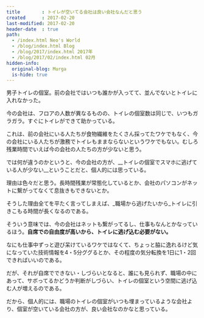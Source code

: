 ```yaml
---
title        : トイレが空いてる会社は良い会社なんだと思う
created      : 2017-02-20
last-modified: 2017-02-20
header-date  : true
path:
  - /index.html Neo's World
  - /blog/index.html Blog
  - /blog/2017/index.html 2017年
  - /blog/2017/02/index.html 02月
hidden-info:
  original-blog: Murga
  is-hide: true
---
```


男子トイレの個室。前の会社ではいつも誰かが入ってて、並んでないとトイレに入れなかった。

今の会社は、フロアの人数が異なるものの、トイレの個室数は同じで、いつもガラガラ。すぐにトイレができて助かっている。

これは、前の会社にいる人たちが食物繊維をたくさん採ってたワケでもなく、今の会社にいる人たちが激務でトイレもままならないというワケでもない。むしろ残業時間でいえば今の会社の人たちの方が少ないと思う。

では何が違うのかというと、今の会社の方が、__トイレの個室でスマホに逃げている人が少ない__ということだと、個人的には思っている。

理由は色々だと思う。長時間残業が常態化しているとか、会社のパソコンがネットに繋がってなくて息抜きもできないとか。

そうした理由全てを平たく言ってしまえば、_職場から逃げたいから_トイレに引きこもる時間が長くなるのである。

そういう意味では、今の会社はネットも繋がってるし、仕事もなんとかなっているほう。__自席での自由度が高いから、トイレに逃げ込む必要がない。__

なにも仕事中ずっと遊び呆けているワケではなくて、ちょっと脇に逸れるけど気になっていた技術情報を4・5分ググるとか、その程度の気分転換を1日に1・2回できればいいのである。

だが、それが自席でできない・しづらいとなると、誰にも見られず、職場の中にあって、サボってるかどうか判断がしづらい、トイレの個室という空間に逃げ込む人が増えるのである。

だから、個人的には、職場のトイレの個室がいつも埋まっているような会社より、個室が空いている会社の方が、良い会社なのかなと思っている。

